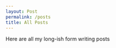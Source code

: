 ```yaml
---
layout: Post
permalink: /posts
title: All Posts
---
```


Here are all my long-ish form writing posts
